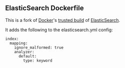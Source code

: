 ## ElasticSearch Dockerfile


This is a fork of [Docker](https://www.docker.io/)'s [trusted build](https://index.docker.io/u/dockerfile/elasticsearch/) of [ElasticSearch](http://www.elasticsearch.org/).

It adds the following to the elasticsearch.yml config:

```
index:
  mapping:
    ignore_malformed: true
    analyzer:
      default:
        type: keyword
```

